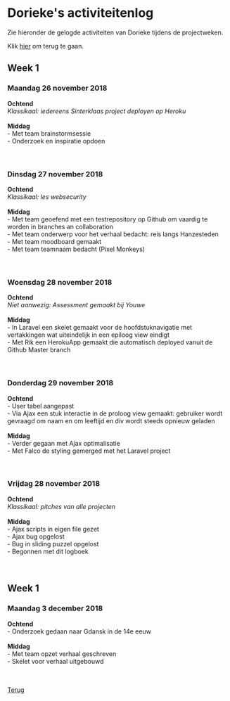 <h1>Dorieke's activiteitenlog</h1>

<p>Zie hieronder de gelogde activiteiten van Dorieke tijdens de projectweken.</p>
<p>Klik <a href="https://github.com/RikvanS/EduStory">hier</a> om terug te gaan.</p>

<h2>Week 1</h2>

<h3>Maandag 26 november 2018</h3>
<b>Ochtend</b><br />
<i>Klassikaal: iedereens Sinterklaas project deployen op Heroku</i><br />
<br />
<b>Middag</b><br />
- Met team brainstormsessie<br />
- Onderzoek en inspiratie opdoen<br />
<br />
<br />

<h3>Dinsdag 27 november 2018</h3>
<b>Ochtend</b><br />
<i>Klassikaal: les websecurity</i><br />
<br />
<b>Middag</b><br />
- Met team geoefend met een testrepository op Github om vaardig te worden in branches an collaboration<br />
- Met team onderwerp voor het verhaal bedacht: reis langs Hanzesteden<br />
- Met team moodboard gemaakt<br />
- Met team teamnaam bedacht (Pixel Monkeys)<br />
<br />
<br />

<h3>Woensdag 28 november 2018</h3>
<b>Ochtend</b><br />
<i>Niet aanwezig: Assessment gemaakt bij Youwe</i><br />
<br />
<b>Middag</b><br />
- In Laravel een skelet gemaakt voor de hoofdstuknavigatie met vertakkingen wat uiteindelijk in een epiloog view eindigt<br />
- Met Rik een HerokuApp gemaakt die automatisch deployed vanuit de Github Master branch<br />
<br />
<br />

<h3>Donderdag 29 november 2018</h3>
<b>Ochtend</b><br />
- User tabel aangepast<br />
- Via Ajax een stuk interactie in de proloog view gemaakt: gebruiker wordt gevraagd om naam en om leeftijd en div wordt steeds opnieuw geladen<br />
<br />
<b>Middag</b><br />
- Verder gegaan met Ajax optimalisatie<br />
- Met Falco de styling gemerged met het Laravel project<br />
<br />
<br />

<h3>Vrijdag 28 november 2018</h3>
<b>Ochtend</b><br />
<i>Klassikaal: pitches van alle projecten</i><br />
<br />
<b>Middag</b><br />
- Ajax scripts in eigen file gezet<br />
- Ajax bug opgelost<br />
- Bug in sliding puzzel opgelost<br />
- Begonnen met dit logboek<br />
<br />
<br />
<h2>Week 1</h2>

<h3>Maandag 3 december 2018</h3>
<b>Ochtend</b><br />
- Onderzoek gedaan naar Gdansk in de 14e eeuw<br />
<br />
<b>Middag</b><br />
- Met team opzet verhaal geschreven<br />
- Skelet voor verhaal uitgebouwd<br />
<br />
<br />


<a href="https://github.com/RikvanS/EduStory">Terug</a>